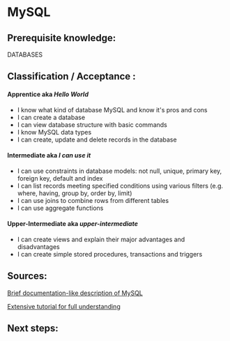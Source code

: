 # MySQL


## Prerequisite knowledge:   
DATABASES

## Classification / Acceptance :

#### Apprentice aka _Hello World_
* I know what kind of database MySQL and know it's pros and cons
* I can create a database
* I can view database structure with basic commands
* I know MySQL data types
* I can create, update and delete records in the database

#### Intermediate aka _I can use it_
* I can use constraints in database models: not null, unique, primary key, foreign key, default and index
* I can list records meeting specified conditions using various filters (e.g. where, having, group by, order by, limit)
* I can use joins to combine rows from different tables
* I can use aggregate functions

#### Upper-Intermediate aka _upper-intermediate_
* I can create views and explain their major advantages and disadvantages
* I can create simple stored procedures, transactions and triggers



## Sources:

[Brief documentation-like description of MySQL](https://www.w3schools.com/sql/default.asp)

[Extensive tutorial for full understanding](http://www.mysqltutorial.org/)




## Next steps: 
